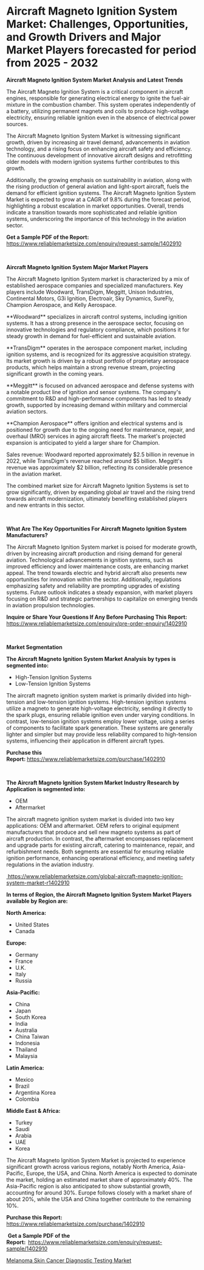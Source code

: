 <p><h1>Aircraft Magneto Ignition System Market: Challenges, Opportunities, and Growth Drivers and Major Market Players forecasted for period from 2025 - 2032</h1></p><p><strong>Aircraft Magneto Ignition System Market Analysis and Latest Trends</strong></p>
<p><p>The Aircraft Magneto Ignition System is a critical component in aircraft engines, responsible for generating electrical energy to ignite the fuel-air mixture in the combustion chamber. This system operates independently of a battery, utilizing permanent magnets and coils to produce high-voltage electricity, ensuring reliable ignition even in the absence of electrical power sources. </p><p>The Aircraft Magneto Ignition System Market is witnessing significant growth, driven by increasing air travel demand, advancements in aviation technology, and a rising focus on enhancing aircraft safety and efficiency. The continuous development of innovative aircraft designs and retrofitting older models with modern ignition systems further contributes to this growth. </p><p>Additionally, the growing emphasis on sustainability in aviation, along with the rising production of general aviation and light-sport aircraft, fuels the demand for efficient ignition systems. The Aircraft Magneto Ignition System Market is expected to grow at a CAGR of 9.8% during the forecast period, highlighting a robust escalation in market opportunities. Overall, trends indicate a transition towards more sophisticated and reliable ignition systems, underscoring the importance of this technology in the aviation sector.</p></p>
<p><strong>Get a Sample PDF of the Report:&nbsp;</strong> <a href="https://www.reliablemarketsize.com/enquiry/request-sample/1402910?utm_campaign=1898&utm_medium=2&utm_source=Github&utm_content=ia&utm_term=12012025&utm_id=aircraft-magneto-ignition-system">https://www.reliablemarketsize.com/enquiry/request-sample/1402910</a></p>
<p>&nbsp;</p>
<p><strong>Aircraft Magneto Ignition System Major Market Players</strong></p>
<p><p>The Aircraft Magneto Ignition System market is characterized by a mix of established aerospace companies and specialized manufacturers. Key players include Woodward, TransDigm, Meggitt, Unison Industries, Continental Motors, G3i Ignition, Electroair, Sky Dynamics, SureFly, Champion Aerospace, and Kelly Aerospace.</p><p>**Woodward** specializes in aircraft control systems, including ignition systems. It has a strong presence in the aerospace sector, focusing on innovative technologies and regulatory compliance, which positions it for steady growth in demand for fuel-efficient and sustainable aviation.</p><p>**TransDigm** operates in the aerospace component market, including ignition systems, and is recognized for its aggressive acquisition strategy. Its market growth is driven by a robust portfolio of proprietary aerospace products, which helps maintain a strong revenue stream, projecting significant growth in the coming years.</p><p>**Meggitt** is focused on advanced aerospace and defense systems with a notable product line of ignition and sensor systems. The company's commitment to R&D and high-performance components has led to steady growth, supported by increasing demand within military and commercial aviation sectors.</p><p>**Champion Aerospace** offers ignition and electrical systems and is positioned for growth due to the ongoing need for maintenance, repair, and overhaul (MRO) services in aging aircraft fleets. The market's projected expansion is anticipated to yield a larger share for Champion.</p><p>Sales revenue: Woodward reported approximately $2.5 billion in revenue in 2022, while TransDigm's revenue reached around $5 billion. Meggitt's revenue was approximately $2 billion, reflecting its considerable presence in the aviation market.</p><p>The combined market size for Aircraft Magneto Ignition Systems is set to grow significantly, driven by expanding global air travel and the rising trend towards aircraft modernization, ultimately benefiting established players and new entrants in this sector.</p></p>
<p>&nbsp;</p>
<p><strong>What Are The Key Opportunities For Aircraft Magneto Ignition System Manufacturers?</strong></p>
<p><p>The Aircraft Magneto Ignition System market is poised for moderate growth, driven by increasing aircraft production and rising demand for general aviation. Technological advancements in ignition systems, such as improved efficiency and lower maintenance costs, are enhancing market appeal. The trend towards electric and hybrid aircraft also presents new opportunities for innovation within the sector. Additionally, regulations emphasizing safety and reliability are prompting upgrades of existing systems. Future outlook indicates a steady expansion, with market players focusing on R&D and strategic partnerships to capitalize on emerging trends in aviation propulsion technologies.</p></p>
<p><strong>Inquire or Share Your Questions If Any Before Purchasing This Report:</strong> <a href="https://www.reliablemarketsize.com/enquiry/pre-order-enquiry/1402910?utm_campaign=1898&utm_medium=2&utm_source=Github&utm_content=ia&utm_term=12012025&utm_id=aircraft-magneto-ignition-system">https://www.reliablemarketsize.com/enquiry/pre-order-enquiry/1402910</a></p>
<p>&nbsp;</p>
<p><strong>Market Segmentation</strong></p>
<p><strong>The Aircraft Magneto Ignition System Market Analysis by types is segmented into:</strong></p>
<p><ul><li>High-Tension Ignition Systems</li><li>Low-Tension Ignition Systems</li></ul></p>
<p><p>The aircraft magneto ignition system market is primarily divided into high-tension and low-tension ignition systems. High-tension ignition systems utilize a magneto to generate high-voltage electricity, sending it directly to the spark plugs, ensuring reliable ignition even under varying conditions. In contrast, low-tension ignition systems employ lower voltage, using a series of components to facilitate spark generation. These systems are generally lighter and simpler but may provide less reliability compared to high-tension systems, influencing their application in different aircraft types.</p></p>
<p><strong>Purchase this Report:&nbsp;</strong><a href="https://www.reliablemarketsize.com/purchase/1402910?utm_campaign=1898&utm_medium=2&utm_source=Github&utm_content=ia&utm_term=12012025&utm_id=aircraft-magneto-ignition-system">https://www.reliablemarketsize.com/purchase/1402910</a></p>
<p>&nbsp;</p>
<p><strong>The Aircraft Magneto Ignition System Market Industry Research by Application is segmented into:</strong></p>
<p><ul><li>OEM</li><li>Aftermarket</li></ul></p>
<p><p>The aircraft magneto ignition system market is divided into two key applications: OEM and aftermarket. OEM refers to original equipment manufacturers that produce and sell new magneto systems as part of aircraft production. In contrast, the aftermarket encompasses replacement and upgrade parts for existing aircraft, catering to maintenance, repair, and refurbishment needs. Both segments are essential for ensuring reliable ignition performance, enhancing operational efficiency, and meeting safety regulations in the aviation industry.</p></p>
<p><a href="https://www.reliablemarketsize.com/global-aircraft-magneto-ignition-system-market-r1402910?utm_campaign=1898&utm_medium=2&utm_source=Github&utm_content=ia&utm_term=12012025&utm_id=aircraft-magneto-ignition-system">&nbsp;https://www.reliablemarketsize.com/global-aircraft-magneto-ignition-system-market-r1402910</a></p>
<p><strong>In terms of Region, the Aircraft Magneto Ignition System Market Players available by Region are:</strong></p>
<p>
    <p> <strong> North America: </strong>
        <ul>
            <li>United States</li>
            <li>Canada</li>
        </ul>
        </p> 
    <p> <strong> Europe: </strong>
        <ul>
            <li>Germany</li>
            <li>France</li>
            <li>U.K.</li>
            <li>Italy</li>
            <li>Russia</li>
        </ul>
        </p> 
    <p> <strong> Asia-Pacific: </strong>
        <ul>
            <li>China</li>
            <li>Japan</li>
            <li>South Korea</li>
            <li>India</li>
            <li>Australia</li>
            <li>China Taiwan</li>
            <li>Indonesia</li>
            <li>Thailand</li>
            <li>Malaysia</li>
        </ul>
        </p> 
    <p> <strong> Latin America: </strong>
        <ul>
            <li>Mexico</li>
            <li>Brazil</li>
            <li>Argentina Korea</li>
            <li>Colombia</li>
        </ul>
        </p> 
    <p> <strong> Middle East & Africa: </strong>
        <ul>
            <li>Turkey</li>
            <li>Saudi</li>
            <li>Arabia</li>
            <li>UAE</li>
            <li>Korea</li>
        </ul>
    </p>
    </p>
<p><p>The Aircraft Magneto Ignition System Market is projected to experience significant growth across various regions, notably North America, Asia-Pacific, Europe, the USA, and China. North America is expected to dominate the market, holding an estimated market share of approximately 40%. The Asia-Pacific region is also anticipated to show substantial growth, accounting for around 30%. Europe follows closely with a market share of about 20%, while the USA and China together contribute to the remaining 10%.</p></p>
<p><strong>Purchase this Report: </strong><a href="https://www.reliablemarketsize.com/purchase/1402910?utm_campaign=1898&utm_medium=2&utm_source=Github&utm_content=ia&utm_term=12012025&utm_id=aircraft-magneto-ignition-system">https://www.reliablemarketsize.com/purchase/1402910</a></p>
<p>&nbsp;<strong>Get a Sample PDF of the Report:&nbsp;&nbsp;</strong><a href="https://www.reliablemarketsize.com/enquiry/request-sample/1402910?utm_campaign=1898&utm_medium=2&utm_source=Github&utm_content=ia&utm_term=12012025&utm_id=aircraft-magneto-ignition-system">https://www.reliablemarketsize.com/enquiry/request-sample/1402910</a></p>
<p><strong></strong></p>
<p><p><a href="https://github.com/Chiragrp22/Market-Research-Report-List-7/blob/main/melanoma-skin-cancer-diagnostic-testing-market.md?utm_campaign=1898&utm_medium=2&utm_source=Github&utm_content=ia&utm_term=12012025&utm_id=aircraft-magneto-ignition-system">Melanoma Skin Cancer Diagnostic Testing Market</a></p></p>